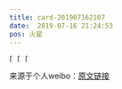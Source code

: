 ```yaml
---
title: card-201907162107
date:  2019-07-16 21:24:53
pos: 火星
---
```

<span class="url-icon"><img alt=[笑而不语] src="https://h5.sinaimg.cn/m/emoticon/icon/default/d_heiheihei-5170f2f55c.png" style="width:1em; height:1em;" /></span><span class="url-icon"><img alt=[笑而不语] src="https://h5.sinaimg.cn/m/emoticon/icon/default/d_heiheihei-5170f2f55c.png" style="width:1em; height:1em;" /></span><span class="url-icon"><img alt=[笑而不语] src="https://h5.sinaimg.cn/m/emoticon/icon/default/d_heiheihei-5170f2f55c.png" style="width:1em; height:1em;" /></span> 

来源于个人weibo：[原文链接](https://m.weibo.cn/status/HDLY5Aji9?mblogid=HDLY5Aji9)
